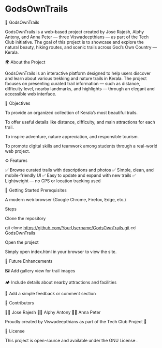 # GodsOwnTrails
🌿 GodsOwnTrails

GodsOwnTrails is a web-based project created by Jose Rajesh, Alphy Antony, and Anna Peter — three Viswadeepthians — as part of the Tech Club initiative.
The goal of this project is to showcase and explore the natural beauty, hiking routes, and scenic trails across God’s Own Country — Kerala.

🌍 About the Project

GodsOwnTrails is an interactive platform designed to help users discover and learn about various trekking and nature trails in Kerala.
The project focuses on presenting curated trail information — such as distance, difficulty level, nearby landmarks, and highlights — through an elegant and accessible web interface.

🎯 Objectives

To provide an organized collection of Kerala’s most beautiful trails.

To offer useful details like distance, difficulty, and main attractions for each trail.

To inspire adventure, nature appreciation, and responsible tourism.

To promote digital skills and teamwork among students through a real-world web project.

⚙️ Features

✅ Browse curated trails with descriptions and photos
✅ Simple, clean, and mobile-friendly UI
✅ Easy to update and expand with new trails
✅ Lightweight — no GPS or location tracking used

🚀 Getting Started
Prerequisites

A modern web browser (Google Chrome, Firefox, Edge, etc.)

Steps

Clone the repository

git clone https://github.com/YourUsername/GodsOwnTrails.git
cd GodsOwnTrails


Open the project

Simply open index.html in your browser to view the site.

🌱 Future Enhancements

🖼️ Add gallery view for trail images

🏕️ Include details about nearby attractions and facilities

💬 Add a simple feedback or comment section

🤝 Contributors

👩‍💻 Jose Rajesh
👩‍💻 Alphy Antony
👩‍💻 Anna Peter

Proudly created by Viswadeepthians as part of the Tech Club Project 💚

📜 License

This project is open-source and available under the GNU License
.
